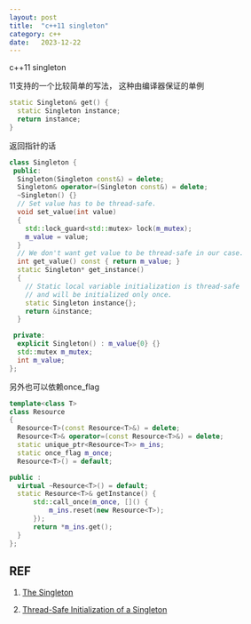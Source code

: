 ```yaml
---
layout: post
title:  "c++11 singleton"
category: c++
date:   2023-12-22
---
```


c++11 singleton

11支持的一个比较简单的写法， 这种由编译器保证的单例

```c++
static Singleton& get() {
  static Singleton instance;
  return instance;
}
```

返回指针的话

```cpp
class Singleton {
 public:
  Singleton(Singleton const&) = delete;
  Singleton& operator=(Singleton const&) = delete;
  ~Singleton() {}
  // Set value has to be thread-safe.
  void set_value(int value)
  {
    std::lock_guard<std::mutex> lock(m_mutex);
    m_value = value;
  }
  // We don't want get value to be thread-safe in our case.
  int get_value() const { return m_value; }
  static Singleton* get_instance()
  {
    // Static local variable initialization is thread-safe
    // and will be initialized only once.
    static Singleton instance{};
    return &instance;
  }

 private:
  explicit Singleton() : m_value{0} {}
  std::mutex m_mutex;
  int m_value;
};
```

另外也可以依赖once_flag

```cpp
template<class T> 
class Resource
{
  Resource<T>(const Resource<T>&) = delete;
  Resource<T>& operator=(const Resource<T>&) = delete;
  static unique_ptr<Resource<T>> m_ins;
  static once_flag m_once;
  Resource<T>() = default;

public : 
  virtual ~Resource<T>() = default;
  static Resource<T>& getInstance() {
      std::call_once(m_once, []() {
          m_ins.reset(new Resource<T>);
      });
      return *m_ins.get();
  }
};
```

## REF

1. [The Singleton](https://www.modernescpp.com/index.php/creational-patterns-singleton/)

2. [Thread-Safe Initialization of a Singleton](https://www.modernescpp.com/index.php/thread-safe-initialization-of-a-singleton/)
